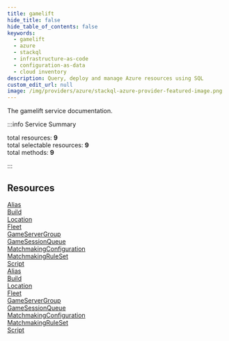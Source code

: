 ```yaml
---
title: gamelift
hide_title: false
hide_table_of_contents: false
keywords:
  - gamelift
  - azure
  - stackql
  - infrastructure-as-code
  - configuration-as-data
  - cloud inventory
description: Query, deploy and manage Azure resources using SQL
custom_edit_url: null
image: /img/providers/azure/stackql-azure-provider-featured-image.png
---
```


The gamelift service documentation.

:::info Service Summary

<div class="row">
<div class="providerDocColumn">
<span>total resources:&nbsp;<b>9</b></span><br />
<span>total selectable resources:&nbsp;<b>9</b></span><br />
<span>total methods:&nbsp;<b>9</b></span><br />
</div>
</div>

:::

## Resources
<div class="row">
<div class="providerDocColumn">
<a href="/providers/azure/gamelift/Alias/">Alias</a><br />
<a href="/providers/azure/gamelift/Build/">Build</a><br />
<a href="/providers/azure/gamelift/Location/">Location</a><br />
<a href="/providers/azure/gamelift/Fleet/">Fleet</a><br />
<a href="/providers/azure/gamelift/GameServerGroup/">GameServerGroup</a><br />
<a href="/providers/azure/gamelift/GameSessionQueue/">GameSessionQueue</a><br />
<a href="/providers/azure/gamelift/MatchmakingConfiguration/">MatchmakingConfiguration</a><br />
<a href="/providers/azure/gamelift/MatchmakingRuleSet/">MatchmakingRuleSet</a><br />
<a href="/providers/azure/gamelift/Script/">Script</a>
</div>
<div class="providerDocColumn">
<a href="/providers/azure/gamelift/Alias/">Alias</a><br />
<a href="/providers/azure/gamelift/Build/">Build</a><br />
<a href="/providers/azure/gamelift/Location/">Location</a><br />
<a href="/providers/azure/gamelift/Fleet/">Fleet</a><br />
<a href="/providers/azure/gamelift/GameServerGroup/">GameServerGroup</a><br />
<a href="/providers/azure/gamelift/GameSessionQueue/">GameSessionQueue</a><br />
<a href="/providers/azure/gamelift/MatchmakingConfiguration/">MatchmakingConfiguration</a><br />
<a href="/providers/azure/gamelift/MatchmakingRuleSet/">MatchmakingRuleSet</a><br />
<a href="/providers/azure/gamelift/Script/">Script</a>
</div>
</div>